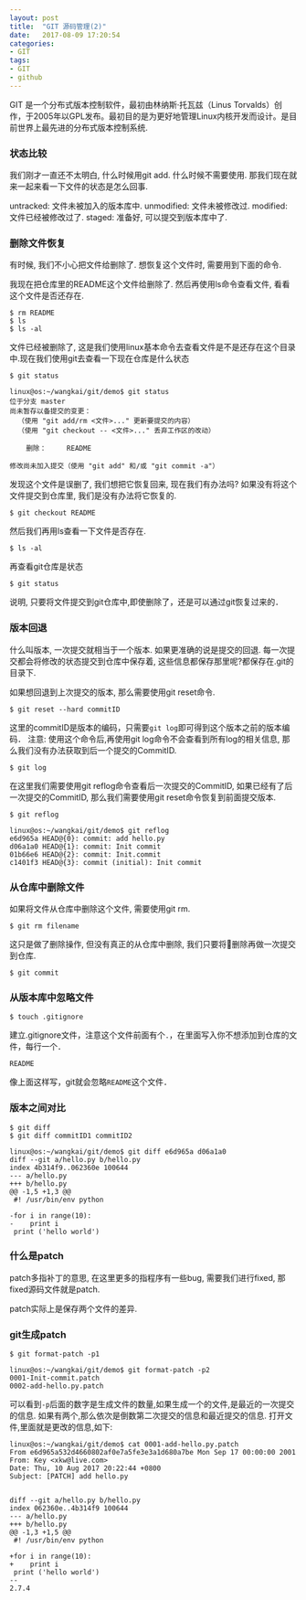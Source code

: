 ```yaml
---
layout: post
title:  "GIT 源码管理(2)"
date:   2017-08-09 17:20:54
categories:
- GIT
tags: 
- GIT 
- github
---
```




GIT 是一个分布式版本控制软件，最初由林纳斯·托瓦兹（Linus Torvalds）创作，于2005年以GPL发布。最初目的是为更好地管理Linux内核开发而设计。是目前世界上最先进的分布式版本控制系统.



### 状态比较

我们刚才一直还不太明白, 什么时候用git add. 什么时候不需要使用. 那我们现在就来一起来看一下文件的状态是怎么回事.

untracked: 文件未被加入的版本库中.
unmodified: 文件未被修改过.
modified: 文件已经被修改过了.
staged: 准备好, 可以提交到版本库中了.

### 删除文件恢复

有时候, 我们不小心把文件给删除了. 想恢复这个文件时, 需要用到下面的命令.

我现在把仓库里的README这个文件给删除了. 然后再使用ls命令查看文件, 看看这个文件是否还存在.

```
$ rm README
$ ls
$ ls -al
```

文件已经被删除了, 这是我们使用linux基本命令去查看文件是不是还存在这个目录中.现在我们使用git去查看一下现在仓库是什么状态

```
$ git status
```

```
linux@os:~/wangkai/git/demo$ git status
位于分支 master
尚未暂存以备提交的变更：
  （使用 "git add/rm <文件>..." 更新要提交的内容）
  （使用 "git checkout -- <文件>..." 丢弃工作区的改动）

	删除：     README

修改尚未加入提交（使用 "git add" 和/或 "git commit -a"）

```

发现这个文件是误删了, 我们想把它恢复回来, 现在我们有办法吗? 如果没有将这个文件提交到仓库里, 我们是没有办法将它恢复的.

```
$ git checkout README
```

然后我们再用ls查看一下文件是否存在.

```
$ ls -al
```

再查看git仓库是状态

```
$ git status
```

说明, 只要将文件提交到git仓库中,即使删除了，还是可以通过git恢复过来的．

### 版本回退

什么叫版本, 一次提交就相当于一个版本. 如果更准确的说是提交的回退. 每一次提交都会将修改的状态提交到仓库中保存着, 这些信息都保存那里呢?都保存在.git的目录下.

如果想回退到上次提交的版本, 那么需要使用git reset命令.

```
$ git reset --hard commitID
```

这里的commitID是版本的编码，只需要`git log`即可得到这个版本之前的版本编码．
注意: 使用这个命令后,再使用git log命令不会查看到所有log的相关信息, 那么我们没有办法获取到后一个提交的CommitID.

```
$ git log
```

在这里我们需要使用git reflog命令查看后一次提交的CommitID, 如果已经有了后一次提交的CommitID, 那么我们需要使用git reset命令恢复到前面提交版本.

```
$ git reflog
```

```
linux@os:~/wangkai/git/demo$ git reflog
e6d965a HEAD@{0}: commit: add hello.py
d06a1a0 HEAD@{1}: commit: Init commit
01b66e6 HEAD@{2}: commit: Init.commit
c1401f3 HEAD@{3}: commit (initial): Init commit

```

### 从仓库中删除文件

如果将文件从仓库中删除这个文件, 需要使用git rm.

```
$ git rm filename
```

这只是做了删除操作, 但没有真正的从仓库中删除, 我们只要将删除再做一次提交到仓库.

```
$ git commit
```

### 从版本库中忽略文件

```
$ touch .gitignore
```

建立.gitignore文件，注意这个文件前面有个`.`，在里面写入你不想添加到仓库的文件，每行一个．

```
README
```

像上面这样写，git就会忽略`README`这个文件．

### 版本之间对比

```
$ git diff
$ git diff commitID1 commitID2
```

```
linux@os:~/wangkai/git/demo$ git diff e6d965a d06a1a0
diff --git a/hello.py b/hello.py
index 4b314f9..062360e 100644
--- a/hello.py
+++ b/hello.py
@@ -1,5 +1,3 @@
 #! /usr/bin/env python

-for i in range(10):
-    print i
 print ('hello world')

```

### 什么是patch

patch多指补丁的意思, 在这里更多的指程序有一些bug, 需要我们进行fixed, 那fixed源码文件就是patch.

patch实际上是保存两个文件的差异.

### git生成patch

```
$ git format-patch -p1
```

```
linux@os:~/wangkai/git/demo$ git format-patch -p2
0001-Init-commit.patch
0002-add-hello.py.patch
```

可以看到`-p`后面的数字是生成文件的数量,如果生成一个的文件,是最近的一次提交的信息.
如果有两个,那么依次是倒数第二次提交的信息和最近提交的信息.
打开文件,里面就是更改的信息,如下:

```
linux@os:~/wangkai/git/demo$ cat 0001-add-hello.py.patch
From e6d965a532d4660802af0e7a5fe3e3a1d680a7be Mon Sep 17 00:00:00 2001
From: Key <xkw@live.com>
Date: Thu, 10 Aug 2017 20:22:44 +0800
Subject: [PATCH] add hello.py


diff --git a/hello.py b/hello.py
index 062360e..4b314f9 100644
--- a/hello.py
+++ b/hello.py
@@ -1,3 +1,5 @@
 #! /usr/bin/env python

+for i in range(10):
+    print i
 print ('hello world')
--
2.7.4

```
